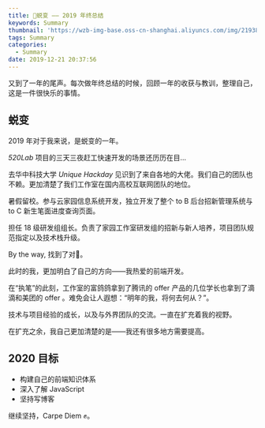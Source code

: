 ```yaml
---
title: 📒蜕变 —— 2019 年终总结
keywords: Summary
thumbnail: 'https://wzb-img-base.oss-cn-shanghai.aliyuncs.com/img/21938749021.png'
tags: Summary
categories:
  - Summary
date: 2019-12-21 20:37:56
---
```


又到了一年的尾声。每次做年终总结的时候，回顾一年的收获与教训，整理自己，这是一件很快乐的事情。

<!-- MORE -->

## 蜕变

2019 年对于我来说，是蜕变的一年。

_520Lab_ 项目的三天三夜赶工快速开发的场景还历历在目...

去华中科技大学 _Unique Hackday_ 见识到了来自各地的大佬。我们自己的团队也不赖。更加清楚了我们工作室在国内高校互联网团队的地位。

暑假留校。参与云家园信息系统开发，独立开发了整个 to B 后台招新管理系统与 to C 新生笔面进度查询页面。

担任 18 级研发组组长。负责了家园工作室研发组的招新与新人培养，项目团队规范指定以及技术栈升级。

By the way, 找到了对🐘。

此时的我，更加明白了自己的方向——我热爱的前端开发。

在“执笔”的此刻，工作室的富鸽鸽拿到了腾讯的 offer 产品的几位学长也拿到了滴滴和美团的 offer 。难免会让人遐想：“明年的我，将何去何从？”。

技术与项目经验的成长，以及与外界团队的交流。一直在扩充着我的视野。

在扩充之余，我自己更加清楚的是——我还有很多地方需要提高。

## 2020 目标

- 构建自己的前端知识体系
- 深入了解 JavaScript
- 坚持写博客

继续坚持，Carpe Diem ✊。
